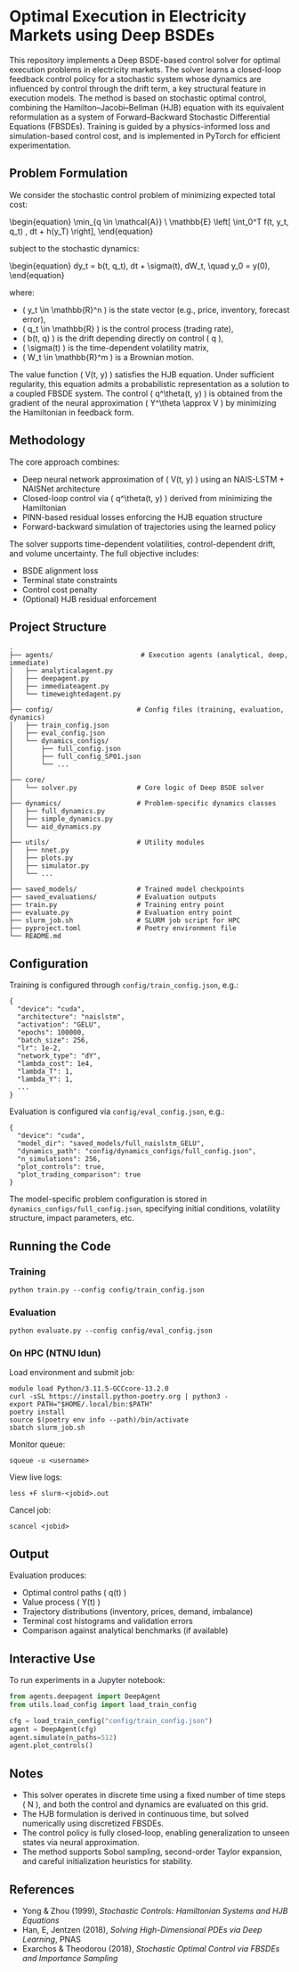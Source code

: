 # Optimal Execution in Electricity Markets using Deep BSDEs

This repository implements a Deep BSDE-based control solver for optimal execution problems in electricity markets. The solver learns a closed-loop feedback control policy for a stochastic system whose dynamics are influenced by control through the drift term, a key structural feature in execution models. The method is based on stochastic optimal control, combining the Hamilton–Jacobi–Bellman (HJB) equation with its equivalent reformulation as a system of Forward–Backward Stochastic Differential Equations (FBSDEs). Training is guided by a physics-informed loss and simulation-based control cost, and is implemented in PyTorch for efficient experimentation.

## Problem Formulation

We consider the stochastic control problem of minimizing expected total cost:

\begin{equation}
\min_{q \in \mathcal{A}} \ \mathbb{E} \left[ \int_0^T f(t, y_t, q_t) \, dt + h(y_T) \right],
\end{equation}

subject to the stochastic dynamics:

\begin{equation}
dy_t = b(t, q_t)\, dt + \sigma(t)\, dW_t, \quad y_0 = y(0),
\end{equation}

where:
- \( y_t \in \mathbb{R}^n \) is the state vector (e.g., price, inventory, forecast error),
- \( q_t \in \mathbb{R} \) is the control process (trading rate),
- \( b(t, q) \) is the drift depending directly on control \( q \),
- \( \sigma(t) \) is the time-dependent volatility matrix,
- \( W_t \in \mathbb{R}^m \) is a Brownian motion.

The value function \( V(t, y) \) satisfies the HJB equation. Under sufficient regularity, this equation admits a probabilistic representation as a solution to a coupled FBSDE system. The control \( q^\theta(t, y) \) is obtained from the gradient of the neural approximation \( Y^\theta \approx V \) by minimizing the Hamiltonian in feedback form.

## Methodology

The core approach combines:
- Deep neural network approximation of \( V(t, y) \) using an NAIS-LSTM + NAISNet architecture
- Closed-loop control via \( q^\theta(t, y) \) derived from minimizing the Hamiltonian
- PINN-based residual losses enforcing the HJB equation structure
- Forward-backward simulation of trajectories using the learned policy

The solver supports time-dependent volatilities, control-dependent drift, and volume uncertainty. The full objective includes:
- BSDE alignment loss
- Terminal state constraints
- Control cost penalty
- (Optional) HJB residual enforcement

## Project Structure

```
.
├── agents/                      # Execution agents (analytical, deep, immediate)
│   ├── analyticalagent.py
│   ├── deepagent.py
│   ├── immediateagent.py
│   └── timeweightedagent.py
│
├── config/                     # Config files (training, evaluation, dynamics)
│   ├── train_config.json
│   ├── eval_config.json
│   └── dynamics_configs/
│       ├── full_config.json
│       ├── full_config_SP01.json
│       └── ...
│
├── core/
│   └── solver.py               # Core logic of Deep BSDE solver
│
├── dynamics/                   # Problem-specific dynamics classes
│   ├── full_dynamics.py
│   ├── simple_dynamics.py
│   └── aid_dynamics.py
│
├── utils/                      # Utility modules
│   ├── nnet.py
│   ├── plots.py
│   ├── simulator.py
│   └── ...
│
├── saved_models/               # Trained model checkpoints
├── saved_evaluations/          # Evaluation outputs
├── train.py                    # Training entry point
├── evaluate.py                 # Evaluation entry point
├── slurm_job.sh                # SLURM job script for HPC
├── pyproject.toml              # Poetry environment file
└── README.md
```

## Configuration

Training is configured through `config/train_config.json`, e.g.:

```
{
  "device": "cuda",
  "architecture": "naislstm",
  "activation": "GELU",
  "epochs": 100000,
  "batch_size": 256,
  "lr": 1e-2,
  "network_type": "dY",
  "lambda_cost": 1e4,
  "lambda_T": 1,
  "lambda_Y": 1,
  ...
}
```

Evaluation is configured via `config/eval_config.json`, e.g.:

```
{
  "device": "cuda",
  "model_dir": "saved_models/full_naislstm_GELU",
  "dynamics_path": "config/dynamics_configs/full_config.json",
  "n_simulations": 256,
  "plot_controls": true,
  "plot_trading_comparison": true
}
```

The model-specific problem configuration is stored in `dynamics_configs/full_config.json`, specifying initial conditions, volatility structure, impact parameters, etc.

## Running the Code

### Training

```
python train.py --config config/train_config.json
```

### Evaluation

```
python evaluate.py --config config/eval_config.json
```

### On HPC (NTNU Idun)

Load environment and submit job:

```
module load Python/3.11.5-GCCcore-13.2.0
curl -sSL https://install.python-poetry.org | python3 -
export PATH="$HOME/.local/bin:$PATH"
poetry install
source $(poetry env info --path)/bin/activate
sbatch slurm_job.sh
```

Monitor queue:

```
squeue -u <username>
```

View live logs:

```
less +F slurm-<jobid>.out
```

Cancel job:

```
scancel <jobid>
```

## Output

Evaluation produces:
- Optimal control paths \( q(t) \)
- Value process \( Y(t) \)
- Trajectory distributions (inventory, prices, demand, imbalance)
- Terminal cost histograms and validation errors
- Comparison against analytical benchmarks (if available)

## Interactive Use

To run experiments in a Jupyter notebook:

```python
from agents.deepagent import DeepAgent
from utils.load_config import load_train_config

cfg = load_train_config("config/train_config.json")
agent = DeepAgent(cfg)
agent.simulate(n_paths=512)
agent.plot_controls()
```

## Notes

- This solver operates in discrete time using a fixed number of time steps \( N \), and both the control and dynamics are evaluated on this grid.
- The HJB formulation is derived in continuous time, but solved numerically using discretized FBSDEs.
- The control policy is fully closed-loop, enabling generalization to unseen states via neural approximation.
- The method supports Sobol sampling, second-order Taylor expansion, and careful initialization heuristics for stability.

## References

- Yong & Zhou (1999), *Stochastic Controls: Hamiltonian Systems and HJB Equations*
- Han, E, Jentzen (2018), *Solving High-Dimensional PDEs via Deep Learning*, PNAS
- Exarchos & Theodorou (2018), *Stochastic Optimal Control via FBSDEs and Importance Sampling*
```

